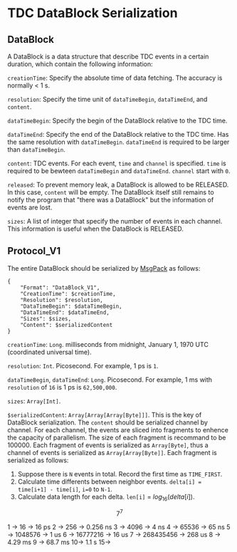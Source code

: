 # TDC DataBlock Serialization

## DataBlock

A DataBlock is a data structure that describe TDC events in a certain duration, which contain the following information:

`creationTime`: Specify the absolute time of data fetching. The accuracy is normally < 1 s.

`resolution`: Specify the time unit of `dataTimeBegin`, `dataTimeEnd`, and `content`.

`dataTimeBegin`: Specify the begin of the DataBlock relative to the TDC time.

`dataTimeEnd`: Specify the end of the DataBlock relative to the TDC time. Has the same resolution with `dataTimeBegin`. `dataTimeEnd` is required to be larger than `dataTimeBegin`.

`content`: TDC events. For each event, `time` and `channel` is specified. `time` is required to be bewteen `dataTimeBegin` and `dataTimeEnd`.  `channel` start with `0`.

`released`: To prevent memory leak, a DataBlock is allowed to be RELEASED. In this case, `content` will be empty. The DataBlock itself still remains to notify the program that "there was a DataBlock" but the information of events are lost. 

`sizes`: A list of integer that specify the number of events in each channel. This information is useful when the DataBlock is RELEASED.

## Protocol_V1

The entire DataBlock should be serialized by [MsgPack](https://msgpack.org) as follows:

```
{
	"Format": "DataBlock_V1",
	"CreationTime": $creationTime,
	"Resolution": $resolution,
	"DataTimeBegin": $dataTimeBegin,
	"DataTimeEnd": $dataTimeEnd,
	"Sizes": $sizes,
	"Content": $serializedContent
}
```

`creationTime`: `Long`. milliseconds from midnight, January 1, 1970 UTC (coordinated universal time).

`resolution`: `Int`. Picosecond. For example, 1 ps is `1`.

`dataTimeBegin`, `dataTimeEnd`: `Long`. Picosecond. For example, 1 ms with `resolution` of `16` is 1 ps is `62,500,000`.

`sizes`: `Array[Int]`.

`$serializedContent`: `Array[Array[Array[Byte]]]`. This is the key of DataBlock serialization. The `content` should be serialized channel by channel. For each channel, the events are sliced into fragments to enhence the capacity of parallelism. The size of each fragment is recommand to be 100000. Each fragment of events is serialized as `Array[Byte]`, thus a channel of events is serialized as  `Array[Array[Byte]]`. Each fragment is serialized as follows:

1. Suppose there is `N` events in total. Record the first time as `TIME_FIRST`.
2. Calculate time differents between neighbor events. `delta[i] = time[i+1] - time[i]`, `i=0` to `N-1`.
3. Calculate data length for each delta. `len[i]` = $log_{16}(delta[i])$.



$$
7^7
$$


1 -> 16 -> 16 ps
2 -> 256 -> 0.256 ns
3 -> 4096 -> 4 ns
4 -> 65536 -> 65 ns
5 -> 1048576 -> 1 us
6 -> 16777216 -> 16 us
7 -> 268435456 -> 268 us
8 -> 4.29 ms
9 -> 68.7 ms
10-> 1.1 s
15-> 
